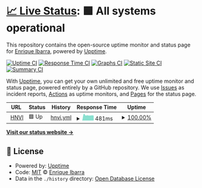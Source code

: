 # [📈 Live Status](https://enrique-ibarra.github.io/hnvi-v2): <!--live status--> **🟩 All systems operational**

This repository contains the open-source uptime monitor and status page for [Enrique Ibarra](https://enrique-ibarra.github.io/hnvi-v2), powered by [Upptime](https://github.com/upptime/upptime).

[![Uptime CI](https://github.com/enrique-ibarra/hnvi-v2/workflows/Uptime%20CI/badge.svg)](https://github.com/enrique-ibarra/hnvi-v2/actions?query=workflow%3A%22Uptime+CI%22)
[![Response Time CI](https://github.com/enrique-ibarra/hnvi-v2/workflows/Response%20Time%20CI/badge.svg)](https://github.com/enrique-ibarra/hnvi-v2/actions?query=workflow%3A%22Response+Time+CI%22)
[![Graphs CI](https://github.com/enrique-ibarra/hnvi-v2/workflows/Graphs%20CI/badge.svg)](https://github.com/enrique-ibarra/hnvi-v2/actions?query=workflow%3A%22Graphs+CI%22)
[![Static Site CI](https://github.com/enrique-ibarra/hnvi-v2/workflows/Static%20Site%20CI/badge.svg)](https://github.com/enrique-ibarra/hnvi-v2/actions?query=workflow%3A%22Static+Site+CI%22)
[![Summary CI](https://github.com/enrique-ibarra/hnvi-v2/workflows/Summary%20CI/badge.svg)](https://github.com/enrique-ibarra/hnvi-v2/actions?query=workflow%3A%22Summary+CI%22)

With [Upptime](https://upptime.js.org), you can get your own unlimited and free uptime monitor and status page, powered entirely by a GitHub repository. We use [Issues](https://github.com/enrique-ibarra/hnvi-v2/issues) as incident reports, [Actions](https://github.com/enrique-ibarra/hnvi-v2/actions) as uptime monitors, and [Pages](https://enrique-ibarra.github.io/hnvi-v2) for the status page.

<!--start: status pages-->
<!-- This summary is generated by Upptime (https://github.com/upptime/upptime) -->
<!-- Do not edit this manually, your changes will be overwritten -->
<!-- prettier-ignore -->
| URL | Status | History | Response Time | Uptime |
| --- | ------ | ------- | ------------- | ------ |
| <img alt="" src="https://www.hnvi.nl/favicon.ico" height="13"> [HNVI](https://www.hnvi.nl) | 🟩 Up | [hnvi.yml](https://github.com/enrique-ibarra/hnvi-v2/commits/HEAD/history/hnvi.yml) | <details><summary><img alt="Response time graph" src="./graphs/hnvi/response-time-week.png" height="20"> 481ms</summary><br><a href="https://enrique-ibarra.github.io/hnvi-v2/history/hnvi"><img alt="Response time 550" src="https://img.shields.io/endpoint?url=https%3A%2F%2Fraw.githubusercontent.com%2Fenrique-ibarra%2Fhnvi-v2%2FHEAD%2Fapi%2Fhnvi%2Fresponse-time.json"></a><br><a href="https://enrique-ibarra.github.io/hnvi-v2/history/hnvi"><img alt="24-hour response time 447" src="https://img.shields.io/endpoint?url=https%3A%2F%2Fraw.githubusercontent.com%2Fenrique-ibarra%2Fhnvi-v2%2FHEAD%2Fapi%2Fhnvi%2Fresponse-time-day.json"></a><br><a href="https://enrique-ibarra.github.io/hnvi-v2/history/hnvi"><img alt="7-day response time 481" src="https://img.shields.io/endpoint?url=https%3A%2F%2Fraw.githubusercontent.com%2Fenrique-ibarra%2Fhnvi-v2%2FHEAD%2Fapi%2Fhnvi%2Fresponse-time-week.json"></a><br><a href="https://enrique-ibarra.github.io/hnvi-v2/history/hnvi"><img alt="30-day response time 526" src="https://img.shields.io/endpoint?url=https%3A%2F%2Fraw.githubusercontent.com%2Fenrique-ibarra%2Fhnvi-v2%2FHEAD%2Fapi%2Fhnvi%2Fresponse-time-month.json"></a><br><a href="https://enrique-ibarra.github.io/hnvi-v2/history/hnvi"><img alt="1-year response time 550" src="https://img.shields.io/endpoint?url=https%3A%2F%2Fraw.githubusercontent.com%2Fenrique-ibarra%2Fhnvi-v2%2FHEAD%2Fapi%2Fhnvi%2Fresponse-time-year.json"></a></details> | <details><summary><a href="https://enrique-ibarra.github.io/hnvi-v2/history/hnvi">100.00%</a></summary><a href="https://enrique-ibarra.github.io/hnvi-v2/history/hnvi"><img alt="All-time uptime 100.00%" src="https://img.shields.io/endpoint?url=https%3A%2F%2Fraw.githubusercontent.com%2Fenrique-ibarra%2Fhnvi-v2%2FHEAD%2Fapi%2Fhnvi%2Fuptime.json"></a><br><a href="https://enrique-ibarra.github.io/hnvi-v2/history/hnvi"><img alt="24-hour uptime 100.00%" src="https://img.shields.io/endpoint?url=https%3A%2F%2Fraw.githubusercontent.com%2Fenrique-ibarra%2Fhnvi-v2%2FHEAD%2Fapi%2Fhnvi%2Fuptime-day.json"></a><br><a href="https://enrique-ibarra.github.io/hnvi-v2/history/hnvi"><img alt="7-day uptime 100.00%" src="https://img.shields.io/endpoint?url=https%3A%2F%2Fraw.githubusercontent.com%2Fenrique-ibarra%2Fhnvi-v2%2FHEAD%2Fapi%2Fhnvi%2Fuptime-week.json"></a><br><a href="https://enrique-ibarra.github.io/hnvi-v2/history/hnvi"><img alt="30-day uptime 100.00%" src="https://img.shields.io/endpoint?url=https%3A%2F%2Fraw.githubusercontent.com%2Fenrique-ibarra%2Fhnvi-v2%2FHEAD%2Fapi%2Fhnvi%2Fuptime-month.json"></a><br><a href="https://enrique-ibarra.github.io/hnvi-v2/history/hnvi"><img alt="1-year uptime 100.00%" src="https://img.shields.io/endpoint?url=https%3A%2F%2Fraw.githubusercontent.com%2Fenrique-ibarra%2Fhnvi-v2%2FHEAD%2Fapi%2Fhnvi%2Fuptime-year.json"></a></details>

<!--end: status pages-->

[**Visit our status website →**](https://enrique-ibarra.github.io/hnvi-v2)

## 📄 License

- Powered by: [Upptime](https://github.com/upptime/upptime)
- Code: [MIT](./LICENSE) © [Enrique Ibarra](https://enrique-ibarra.github.io/hnvi-v2)
- Data in the `./history` directory: [Open Database License](https://opendatacommons.org/licenses/odbl/1-0/)
